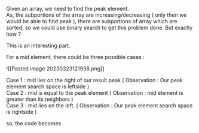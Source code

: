 Given an array, we need to find the peak element.  
As, the subportions of the array are increasing/decreasing ( only then we would be able to find peak ), there are subportions of array which are sorted, so we could use binary search to get this problem done. But exactly how ?

This is an interesting part.

For a mid element, there could be three possible cases :  

![[Pasted image 20230323121938.png]]

Case 1 : mid lies on the right of our result peak ( Observation : Our peak element search space is leftside )  
Case 2 : mid is equal to the peak element ( Observation : mid element is greater than its neighbors )  
Case 3 : mid lies on the left. ( Observation : Our peak element search space is rightside )

so, the code becomes